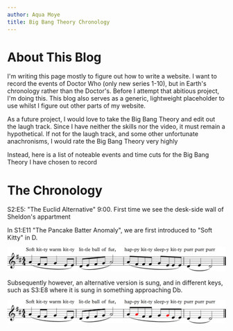 ```yaml
---
author: Aqua Moye
title: Big Bang Theory Chronology
---
```


# About This Blog
I'm writing this page mostly to figure out how to write a website. I want to record the events of Doctor Who (only new series 1-10), but in Earth's chronology rather than the Doctor's. Before I  attempt that abitious project, I'm doing this. This blog also serves as a generic, lightweight placeholder to use whilst I figure out other parts of my website.

As a future project, I would love to take the Big Bang Theory and edit out the laugh track. Since I have neither the skills nor the video, it must remain a hypothetical. If not for the laugh track, and some other unfortunate anachronisms, I would rate the Big Bang Theory very highly

Instead, here is a list of noteable events and time cuts for the Big Bang Theory I have chosen to record

# The Chronology
S2:E5: "The Euclid Alternative" 9:00. First time we see the desk-side wall of Sheldon's appartment

In S1:E11 "The Pancake Batter Anomaly", we are first introduced to "Soft Kitty" in D.

![Music written out](https://raw.githubusercontent.com/noseapus/noseapus.github.io/master/soft%20kitty.png "Soft Kitty")

Subsequently however, an alternative version is sung, and in different keys, such as S3:E8 where it is sung in something approaching Db.

![Music written out](https://raw.githubusercontent.com/noseapus/noseapus.github.io/master/happy%20kitty%202.png "Soft Kitty altered")
